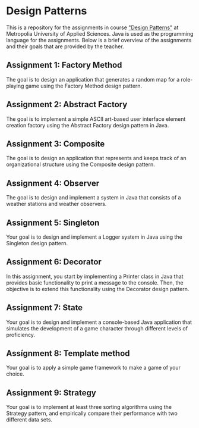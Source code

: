 # Design Patterns
This is a repository for the assignments in course ["Design Patterns"](https://github.com/vesavvo/design_patterns/tree/master) at Metropolia University of Applied Sciences.
Java is used as the programming language for the assignments. Below is a brief overview of the assignments and their goals that
are provided by the teacher. 
## Assignment 1: Factory Method
The goal is to design an application that generates a random map for a role-playing game using the Factory Method design pattern.
## Assignment 2: Abstract Factory
The goal is to implement a simple ASCII art-based user interface element creation factory using the Abstract Factory design pattern in Java.
## Assignment 3: Composite
The goal is to design an application that represents and keeps track of an organizational structure using the Composite design pattern.
## Assignment 4: Observer
The goal is to design and implement a system in Java that consists of a weather stations and weather observers.
## Assignment 5: Singleton
Your goal is to design and implement a Logger system in Java using the Singleton design pattern.
## Assignment 6: Decorator
In this assignment, you start by implementing a Printer class in Java that provides basic functionality to print a message to the console. Then, the objective is to extend this functionality using the Decorator design pattern.
## Assignment 7: State
Your goal is to design and implement a console-based Java application that simulates the development of a game character through different levels of proficiency.
## Assígnment 8: Template method
Your goal is to apply a simple game framework to make a game of your choice.
## Assignment 9: Strategy
Your goal is to implement at least three sorting algorithms using the Strategy pattern, and empirically compare their performance with two different data sets.